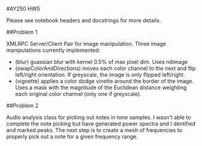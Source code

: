 #AY250 HW5

Please see notebook headers and docstrings for more details.

##Problem 1

XMLRPC Server/Client Pair for image manipulation. Three image manipulations currently implemented:

- (blur) guassian blur with kernel 0.5% of max pixel dim. Uses ndimage
- (swapColorAndDirections) moves each color channel to the next and flip left/right orientation. If greyscale, the image is only flipped left/right.
- (vignette) applies a color dodge vinette around the border of the image. Uses a mask with the magnitude of the Euclidean distance weighting each original color channel (only one if greyscale).

##Problem 2

Audio analysis class for picking out notes in tone samples. I wasn't able to complete the note picking but have generated power spectra and I dentified and marked peaks. The next step is to create a mesh of frequencies to properly pick out a note for a given frequency range.

